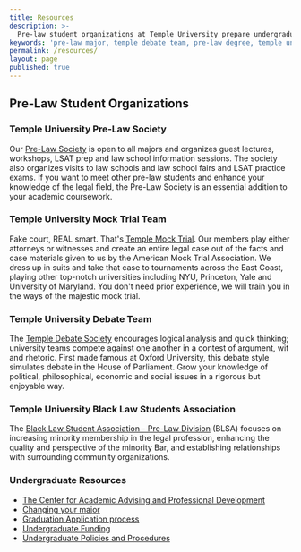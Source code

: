 ```yaml
---
title: Resources
description: >-
  Pre-law student organizations at Temple University prepare undergraduates for law school admissions at top-ranked schools. 
keywords: 'pre-law major, temple debate team, pre-law degree, temple university pre-law society, mock trial team, American Parliamentary Debate Association' 
permalink: /resources/ 
layout: page
published: true
---
```

## Pre-Law Student Organizations

### Temple University Pre-Law Society
Our [Pre-Law Society](https://temple.campuslabs.com/engage/organization/prelaw_society) is open to all majors and organizes guest lectures, workshops, LSAT prep and law school information sessions. The society also organizes visits to law schools and law school fairs and LSAT practice exams. If you want to meet other pre-law students and enhance your knowledge of the legal field, the Pre-Law Society is an essential addition to your academic coursework.

### Temple University Mock Trial Team
Fake court, REAL smart. That's [Temple Mock Trial](https://temple.campuslabs.com/engage/organization/tumocktrial). Our members play either attorneys or witnesses and create an entire legal case out of the facts and case materials given to us by the American Mock Trial Association. We dress up in suits and take that case to tournaments across the East Coast, playing other top-notch universities including NYU, Princeton, Yale and University of Maryland. You don't need prior experience, we will train you in the ways of the majestic mock trial.

### Temple University Debate Team
The [Temple Debate Society](https://temple.campuslabs.com/engage/organization/templedebate) encourages logical analysis and quick thinking; university teams compete against one another in a contest of argument, wit and rhetoric. First made famous at Oxford University, this debate style simulates debate in the House of Parliament. Grow your knowledge of political, philosophical, economic and social issues in a rigorous but enjoyable way. 

### Temple University Black Law Students Association
The [Black Law Student Association - Pre-Law Division](https://www.law.temple.edu/academics/intellectual-life/student-organizations/) (BLSA) focuses on increasing minority membership in the legal profession, enhancing the quality and perspective of the minority Bar, and establishing relationships with surrounding community organizations.

### Undergraduate Resources
- [The Center for Academic Advising and Professional Development](https://liberalarts.temple.edu/advising)
- [Changing your major](http://www.temple.edu/studentaffairs/orientation/freshman-orientation/changing-your-major.asp)
- [Graduation Application process](http://www.temple.edu/registrar/students/graduation)
- [Undergraduate Funding](http://sfs.temple.edu/)
- [Undergraduate Policies and Procedures](http://bulletin.temple.edu/undergraduate/academic-policies/)
